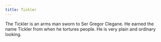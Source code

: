 ```yaml
---
title: Tickler
---
```


The Tickler is an arms man sworn to Ser Gregor Clegane. He earned the name Tickler from when he tortures people. He is very plain and ordinary looking.



